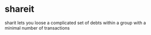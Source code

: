 # shareit
sharit lets you loose a complicated set of debts within a group with a minimal number of transactions
